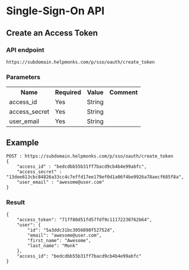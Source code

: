 # Single-Sign-On API

## Create an Access Token

### API endpoint

```
https://subdomain.helpmonks.com/p/sso/oauth/create_token
```

### Parameters

<table>
    <tr>
        <th>Name</th>
        <th>Required</th>
        <th>Value</th>
        <th>Comment</th>
    </tr>
    <tr>
        <td>access_id</td>
        <td>Yes</td>
        <td>String</td>
        <td></td>
    </tr>
    <tr>
        <td>access_secret</td>
        <td>Yes</td>
        <td>String</td>
        <td></td>
    </tr>
    <tr>
        <td>user_email</td>
        <td>Yes</td>
        <td>String</td>
        <td></td>
    </tr>
</table>

## Example

```
POST : https://subdomain.helpmonks.com/p/sso/oauth/create_token
{
    "access_id" : "bedcdbb55b31ff7bacd9cb4b4e99abfc",
    "access_secret" : "13dee613cbc84826a33cc4c7effd17ee179ef0d1a06f4be9926a78aecf685f8a",
    "user_email" : "awesome@user.com"
}
```

### Result

```
{
    "access_token": "71ff80d51fd57fdf9c11172230762b64",
    "user": {
        "id": "5a3ddc31bc3056898f52752d",
        "email": "awesome@user.com",
        "first_name": "Awesome",
        "last_name": "Monk"
    },
    "access_id": "bedcdbb55b31ff7bacd9cb4b4e99abfc"
}
```


